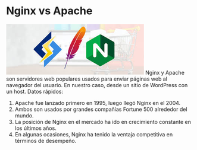 # Nginx vs Apache
![img](https://github.com/abarcajoel/nginx/blob/main/N-A.jpeg)
Nginx y Apache son servidores web populares usados para enviar páginas web al navegador del usuario. En nuestro caso, desde un sitio de WordPress con un host. Datos rápidos:

1. Apache fue lanzado primero en 1995, luego llegó Nginx en el 2004.
2. Ambos son usados por grandes compañías Fortune 500 alrededor del mundo.
3. La posición de Nginx en el mercado ha ido en crecimiento constante en los últimos años.
4. En algunas ocasiones, Nginx ha tenido la ventaja competitiva en términos de desempeño.
